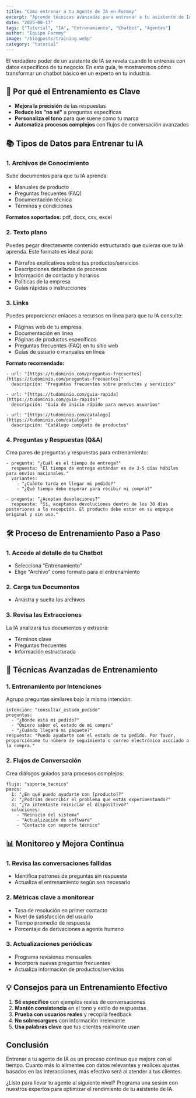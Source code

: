 ```yaml
---
title: "Cómo entrenar a tu Agente de IA en Formmy"
excerpt: "Aprende técnicas avanzadas para entrenar a tu asistente de IA y mejorar significativamente sus respuestas y precisión."
date: "2025-08-17"
tags: ["Tutorial", "IA", "Entrenamiento", "Chatbot", "Agentes"]
author: "Equipo Formmy"
image: "/blogposts/training.webp"
category: "tutorial"
---
```


El verdadero poder de un asistente de IA se revela cuando lo entrenas con datos específicos de tu negocio. En esta guía, te mostraremos cómo transformar un chatbot básico en un experto en tu industria.

## 🎯 Por qué el Entrenamiento es Clave

- **Mejora la precisión** de las respuestas
- **Reduce los "no sé"** a preguntas específicas
- **Personaliza el tono** para que suene como tu marca
- **Automatiza procesos complejos** con flujos de conversación avanzados

## 📚 Tipos de Datos para Entrenar tu IA

### 1. Archivos de Conocimiento
Sube documentos para que tu IA aprenda:
- Manuales de producto
- Preguntas frecuentes (FAQ)
- Documentación técnica
- Términos y condiciones

**Formatos soportados:** pdf, docx, csv, excel

### 2. Texto plano
Puedes pegar directamente contenido estructurado que quieras que tu IA aprenda. Este formato es ideal para:

- Párrafos explicativos sobre tus productos/servicios
- Descripciones detalladas de procesos
- Información de contacto y horarios
- Políticas de la empresa
- Guías rápidas o instrucciones

### 3. Links 
Puedes proporcionar enlaces a recursos en línea para que tu IA consulte:

- Páginas web de tu empresa
- Documentación en línea
- Páginas de productos específicos
- Preguntas frecuentes (FAQ) en tu sitio web
- Guías de usuario o manuales en línea

**Formato recomendado:**
```
- url: "[https://tudominio.com/preguntas-frecuentes](https://tudominio.com/preguntas-frecuentes)"
  descripción: "Preguntas frecuentes sobre productos y servicios"
  
- url: "[https://tudominio.com/guia-rapida](https://tudominio.com/guia-rapida)"
  descripción: "Guía de inicio rápido para nuevos usuarios"

- url: "[https://tudominio.com/catalogo](https://tudominio.com/catalogo)"
  descripción: "Catálogo completo de productos"
```

### 4. Preguntas y Respuestas (Q&A)
Crea pares de preguntas y respuestas para entrenamiento:

```
- pregunta: "¿Cuál es el tiempo de entrega?"
  respuesta: "El tiempo de entrega estándar es de 3-5 días hábiles para envíos nacionales."
  variantes:
    - "¿Cuánto tarda en llegar mi pedido?"
    - "¿Qué tiempo debo esperar para recibir mi compra?"

- pregunta: "¿Aceptan devoluciones?"
  respuesta: "Sí, aceptamos devoluciones dentro de los 30 días posteriores a la recepción. El producto debe estar en su empaque original y sin uso."
```




## 🛠️ Proceso de Entrenamiento Paso a Paso

### 1. Accede al detalle de tu Chatbot
- Selecciona "Entrenamiento"
- Elige "Archivo" como formato para el entrenamiento

### 2. Carga tus Documentos
- Arrastra y suelta los archivos

### 3. Revisa las Extracciones
La IA analizará tus documentos y extraerá:
- Términos clave
- Preguntas frecuentes
- Información estructurada

## 🔄 Técnicas Avanzadas de Entrenamiento

### 1. Entrenamiento por Intenciones
Agrupa preguntas similares bajo la misma intención:

```
intención: "consultar_estado_pedido"
preguntas:
  - "¿Dónde está mi pedido?"
  - "Quiero saber el estado de mi compra"
  - "¿Cuándo llegará mi paquete?"
respuesta: "Puedo ayudarte con el estado de tu pedido. Por favor, proporcióname tu número de seguimiento o correo electrónico asociado a la compra."
```

### 2. Flujos de Conversación
Crea diálogos guiados para procesos complejos:

```
flujo: "soporte_tecnico"
pasos:
  1: "¿En qué puedo ayudarte con [producto]?"
  2: "¿Podrías describir el problema que estás experimentando?"
  3: "¿Ya intentaste reiniciar el dispositivo?"
  soluciones:
    - "Reinicio del sistema"
    - "Actualización de software"
    - "Contacto con soporte técnico"
```

## 📊 Monitoreo y Mejora Continua

### 1. **Revisa las conversaciones fallidas**
   - Identifica patrones de preguntas sin respuesta
   - Actualiza el entrenamiento según sea necesario

### 2. **Métricas clave a monitorear**
   - Tasa de resolución en primer contacto
   - Nivel de satisfacción del usuario
   - Tiempo promedio de respuesta
   - Porcentaje de derivaciones a agente humano

### 3. **Actualizaciones periódicas**
   - Programa revisiones mensuales
   - Incorpora nuevas preguntas frecuentes
   - Actualiza información de productos/servicios

## 💡 Consejos para un Entrenamiento Efectivo

1. **Sé específico** con ejemplos reales de conversaciones
2. **Mantén consistencia** en el tono y estilo de respuestas
3. **Prueba con usuarios reales** y recopila feedback
4. **No sobrecargues** con información irrelevante
5. **Usa palabras clave** que tus clientes realmente usan

## Conclusión

Entrenar a tu agente de IA es un proceso continuo que mejora con el tiempo. Cuanto más lo alimentes con datos relevantes y realices ajustes basados en las interacciones, más efectivo será al atender a tus clientes.

¿Listo para llevar tu agente al siguiente nivel? Programa una sesión con nuestros expertos para optimizar el rendimiento de tu asistente de IA.
